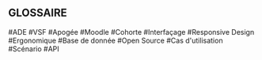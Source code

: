 ## GLOSSAIRE

#ADE
#VSF
#Apogée
#Moodle
#Cohorte
#Interfaçage
#Responsive Design
#Ergonomique
#Base de donnée
#Open Source
#Cas d'utilisation
#Scénario
#API

